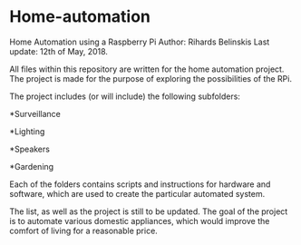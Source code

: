 # Home-automation
Home Automation using a Raspberry Pi
Author: Rihards Belinskis
Last update: 12th of May, 2018.

All files within this repository are written for the home automation project.
The project is made for the purpose of exploring the possibilities of the RPi.

The project includes (or will include) the following subfolders:

*Surveillance

*Lighting

*Speakers

*Gardening

Each of the folders contains scripts and instructions for hardware and software,
which are used to create the particular automated system.

The list, as well as the project is still to be updated. The goal of the project is to automate various domestic appliances, which would improve the comfort of living for a reasonable price.
